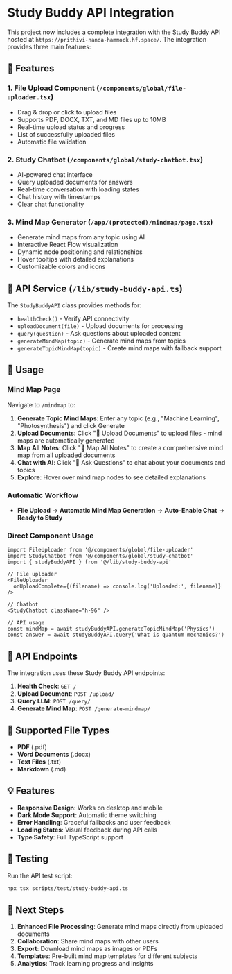 # Study Buddy API Integration

This project now includes a complete integration with the Study Buddy API hosted at `https://prithivi-nanda-hammock.hf.space/`. The integration provides three main features:

## 🧠 Features

### 1. File Upload Component (`/components/global/file-uploader.tsx`)
- Drag & drop or click to upload files
- Supports PDF, DOCX, TXT, and MD files up to 10MB
- Real-time upload status and progress
- List of successfully uploaded files
- Automatic file validation

### 2. Study Chatbot (`/components/global/study-chatbot.tsx`)
- AI-powered chat interface
- Query uploaded documents for answers
- Real-time conversation with loading states
- Chat history with timestamps
- Clear chat functionality

### 3. Mind Map Generator (`/app/(protected)/mindmap/page.tsx`)
- Generate mind maps from any topic using AI
- Interactive React Flow visualization
- Dynamic node positioning and relationships
- Hover tooltips with detailed explanations
- Customizable colors and icons

## 🚀 API Service (`/lib/study-buddy-api.ts`)

The `StudyBuddyAPI` class provides methods for:

- `healthCheck()` - Verify API connectivity
- `uploadDocument(file)` - Upload documents for processing
- `query(question)` - Ask questions about uploaded content
- `generateMindMap(topic)` - Generate mind maps from topics
- `generateTopicMindMap(topic)` - Create mind maps with fallback support

## 📱 Usage

### Mind Map Page
Navigate to `/mindmap` to:
1. **Generate Topic Mind Maps**: Enter any topic (e.g., "Machine Learning", "Photosynthesis") and click Generate
2. **Upload Documents**: Click "📁 Upload Documents" to upload files - mind maps are automatically generated
3. **Map All Notes**: Click "🧠 Map All Notes" to create a comprehensive mind map from all uploaded documents
4. **Chat with AI**: Click "💬 Ask Questions" to chat about your documents and topics
5. **Explore**: Hover over mind map nodes to see detailed explanations

### Automatic Workflow
- **File Upload** → **Automatic Mind Map Generation** → **Auto-Enable Chat** → **Ready to Study**

### Direct Component Usage

```tsx
import FileUploader from '@/components/global/file-uploader'
import StudyChatbot from '@/components/global/study-chatbot'
import { studyBuddyAPI } from '@/lib/study-buddy-api'

// File uploader
<FileUploader 
  onUploadComplete={(filename) => console.log('Uploaded:', filename)}
/>

// Chatbot
<StudyChatbot className="h-96" />

// API usage
const mindMap = await studyBuddyAPI.generateTopicMindMap('Physics')
const answer = await studyBuddyAPI.query('What is quantum mechanics?')
```

## 🔧 API Endpoints

The integration uses these Study Buddy API endpoints:

1. **Health Check**: `GET /`
2. **Upload Document**: `POST /upload/`
3. **Query LLM**: `POST /query/`
4. **Generate Mind Map**: `POST /generate-mindmap/`

## 📄 Supported File Types

- **PDF** (.pdf)
- **Word Documents** (.docx)
- **Text Files** (.txt)
- **Markdown** (.md)

## 💡 Features

- **Responsive Design**: Works on desktop and mobile
- **Dark Mode Support**: Automatic theme switching
- **Error Handling**: Graceful fallbacks and user feedback
- **Loading States**: Visual feedback during API calls
- **Type Safety**: Full TypeScript support

## 🧪 Testing

Run the API test script:

```bash
npx tsx scripts/test/study-buddy-api.ts
```

## 🎯 Next Steps

1. **Enhanced File Processing**: Generate mind maps directly from uploaded documents
2. **Collaboration**: Share mind maps with other users
3. **Export**: Download mind maps as images or PDFs
4. **Templates**: Pre-built mind map templates for different subjects
5. **Analytics**: Track learning progress and insights
